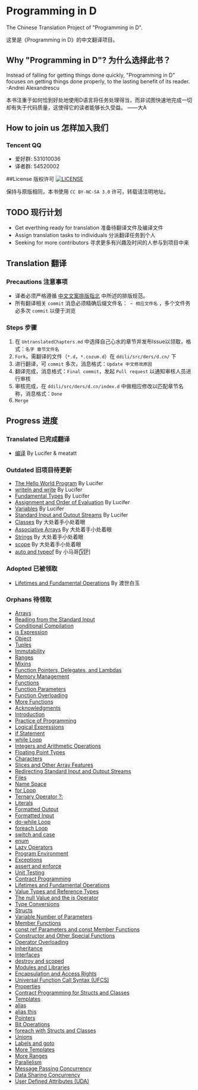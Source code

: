# Programming in D
The Chinese Translation Project of "Programming in D".

这里是《Programming in D》的中文翻译项目。

## Why "Programming in D"? 为什么选择此书？
Instead of falling for getting things done quickly, "Programming in D" focuses on getting things done properly, to the lasting benefit of its reader. -Andrei Alexandrescu

本书注重于如何恰到好处地使用D语言将任务处理得当，而非试图快速地完成一切却有失于代码质量，这使得它的读者能够长久受益。 ——大A

## How to join us 怎样加入我们
### Tencent QQ
 - 爱好群: 531010036
 - 译者群: 54520002

##License 版权许可 [![LICENSE][license-badge]][license-url]

[license-badge]: http://ddili.org/image/cc_88x31.png
[license-url]: http://creativecommons.org/licenses/by-nc-sa/3.0/us/
保持与原版相同，本书使用 `CC BY-NC-SA 3.0` 许可，转载请注明地址。

## TODO 现行计划
- Get everthing ready for translation 准备待翻译文件及编译文件
- Assign translation tasks to individuals 分派翻译任务到个人
- Seeking for more contributors 寻求更多有兴趣及时间的人参与到项目中来

## Translation 翻译
### Precautions 注意事项
- 译者必须严格遵循 [中文文案排版指北](https://github.com/sparanoid/chinese-copywriting-guidelines) 中所述的排版规范。
- 所有翻译相关 `commit` 消息必须精确后缀文件名：` ~ 相应文件名` ，多个文件务必多次 `commit` 以便于浏览

### Steps 步骤
 1. 在 `UntranslatedChapters.md` 中选择自己心水的章节并发布Issue以领取，格式：`名字 章节文件名`
 2. `Fork`，需翻译的文件（`*.d`，`*.cozum.d`）在 `ddili/src/ders/d.cn/` 下
 3. 进行翻译，可 `commit` 多次，消息格式：`Update 中文修改原因`
 4. 翻译完成，消息格式：`Final commit`，发起 `Pull request` 以通知审核人员进行审核
 5. 审核完成，在 `ddili/src/ders/d.cn/index.d` 中做相应修改以匹配章节名称，消息格式：`Done`
 6. `Merge`

## Progress 进度
### Translated 已完成翻译
- [编译](src/ders/d.cn/compiler.d) By Lucifer & meatatt
### Outdated 旧项目待更新
- [The Hello World Program](ddili/src/ders/d.cn/helloworld.d) By Lucifer
- [writeln and write](ddili/src/ders/d.cn/writeln.d) By Lucifer
- [Fundamental Types](ddili/src/ders/d.cn/types.d) By Lucifer
- [Assignment and Order of Evaluation](ddili/src/ders/d.cn/assignment.d) By Lucifer
- [Variables](ddili/src/ders/d.cn/variables.d) By Lucifer
- [Standard Input and Output Streams](ddili/src/ders/d.cn/io.d) By Lucifer
- [Classes](ddili/src/ders/d.cn/class.d) By 大处着手小处着眼
- [Associative Arrays](ddili/src/ders/d.cn/aa.d) By 大处着手小处着眼
- [Strings](ddili/src/ders/d.cn/strings.d) By 大处着手小处着眼
- [scope](ddili/src/ders/d.cn/scope.d) By 大处着手小处着眼
- [auto and typeof](ddili/src/ders/d.cn/auto.d) By 小马哥[̲̅V̲̅I̲̅P̲̅]
### Adopted 已被领取
- [Lifetimes and Fundamental Operations](ddili/src/ders/d.cn/lifetimes.d) By 渡世白玉
### Orphans 待领取
- [Arrays](ddili/src/ders/d.cn/arrays.d)
- [Reading from the Standard Input](ddili/src/ders/d.cn/input.d)
- [Conditional Compilation](ddili/src/ders/d.cn/condcomp.d)
- [is Expression](ddili/src/ders/d.cn/isexpr.d)
- [Object](ddili/src/ders/d.cn/object.d)
- [Tuples](ddili/src/ders/d.cn/tuples.d)
- [Immutability](ddili/src/ders/d.cn/immutability.d)
- [Ranges](ddili/src/ders/d.cn/ranges.d)
- [Mixins](ddili/src/ders/d.cn/mixin.d)
- [Function Pointers, Delegates, and Lambdas](ddili/src/ders/d.cn/lambda.d)
- [Memory Management](ddili/src/ders/d.cn/memory.d)
- [Functions](ddili/src/ders/d.cn/functions.d)
- [Function Parameters](ddili/src/ders/d.cn/functionparameters.d)
- [Function Overloading](ddili/src/ders/d.cn/functionoverloading.d)
- [More Functions](ddili/src/ders/d.cn/functionsmore.d)
- [Acknowledgments](ddili/src/ders/d.cn/acknowledgments.d)
- [Introduction](ddili/src/ders/d.cn/intro.d)
- [Practice of Programming](ddili/src/ders/d.cn/programming.d)
- [Logical Expressions](ddili/src/ders/d.cn/logicalexpressions.d)
- [if Statement](ddili/src/ders/d.cn/if.d)
- [while Loop](ddili/src/ders/d.cn/while.d)
- [Integers and Arithmetic Operations](ddili/src/ders/d.cn/arithmetic.d)
- [Floating Point Types](ddili/src/ders/d.cn/floatingpoint.d)
- [Characters](ddili/src/ders/d.cn/characters.d)
- [Slices and Other Array Features](ddili/src/ders/d.cn/slices.d)
- [Redirecting Standard Input and Output Streams](ddili/src/ders/d.cn/streamredirect.d)
- [Files](ddili/src/ders/d.cn/files.d)
- [Name Space](ddili/src/ders/d.cn/namespace.d)
- [for Loop](ddili/src/ders/d.cn/for.d)
- [Ternary Operator ?:](ddili/src/ders/d.cn/ternary.d)
- [Literals](ddili/src/ders/d.cn/literals.d)
- [Formatted Output](ddili/src/ders/d.cn/formattedoutput.d)
- [Formatted Input](ddili/src/ders/d.cn/formattedinput.d)
- [do-while Loop](ddili/src/ders/d.cn/dowhile.d)
- [foreach Loop](ddili/src/ders/d.cn/foreach.d)
- [switch and case](ddili/src/ders/d.cn/switchcase.d)
- [enum](ddili/src/ders/d.cn/enum.d)
- [Lazy Operators](ddili/src/ders/d.cn/lazy.d)
- [Program Environment](ddili/src/ders/d.cn/main.d)
- [Exceptions](ddili/src/ders/d.cn/exceptions.d)
- [assert and enforce](ddili/src/ders/d.cn/assert.d)
- [Unit Testing](ddili/src/ders/d.cn/unittesting.d)
- [Contract Programming](ddili/src/ders/d.cn/contracts.d)
- [Lifetimes and Fundamental Operations](ddili/src/ders/d.cn/lifetimes.d)
- [Value Types and Reference Types](ddili/src/ders/d.cn/valuevsreference.d)
- [The null Value and the is Operator](ddili/src/ders/d.cn/nullis.d)
- [Type Conversions](ddili/src/ders/d.cn/cast.d)
- [Structs](ddili/src/ders/d.cn/struct.d)
- [Variable Number of Parameters](ddili/src/ders/d.cn/parameterflexibility.d)
- [Member Functions](ddili/src/ders/d.cn/memberfunctions.d)
- [const ref Parameters and const Member Functions](ddili/src/ders/d.cn/constmemberfunctions.d)
- [Constructor and Other Special Functions](ddili/src/ders/d.cn/specialfunctions.d)
- [Operator Overloading](ddili/src/ders/d.cn/operatoroverloading.d)
- [Inheritance](ddili/src/ders/d.cn/inheritance.d)
- [Interfaces](ddili/src/ders/d.cn/interface.d)
- [destroy and scoped](ddili/src/ders/d.cn/destroy.d)
- [Modules and Libraries](ddili/src/ders/d.cn/modules.d)
- [Encapsulation and Access Rights](ddili/src/ders/d.cn/encapsulation.d)
- [Universal Function Call Syntax (UFCS)](ddili/src/ders/d.cn/ufcs.d)
- [Properties](ddili/src/ders/d.cn/property.d)
- [Contract Programming for Structs and Classes](ddili/src/ders/d.cn/invariant.d)
- [Templates](ddili/src/ders/d.cn/templates.d)
- [alias](ddili/src/ders/d.cn/alias.d)
- [alias this](ddili/src/ders/d.cn/aliasthis.d)
- [Pointers](ddili/src/ders/d.cn/pointers.d)
- [Bit Operations](ddili/src/ders/d.cn/bitoperations.d)
- [foreach with Structs and Classes](ddili/src/ders/d.cn/foreachopapply.d)
- [Unions](ddili/src/ders/d.cn/union.d)
- [Labels and goto](ddili/src/ders/d.cn/goto.d)
- [More Templates](ddili/src/ders/d.cn/templatesmore.d)
- [More Ranges](ddili/src/ders/d.cn/rangesmore.d)
- [Parallelism](ddili/src/ders/d.cn/parallelism.d)
- [Message Passing Concurrency](ddili/src/ders/d.cn/concurrency.d)
- [Data Sharing Concurrency](ddili/src/ders/d.cn/concurrency_shared.d)
- [User Defined Attributes (UDA)](ddili/src/ders/d.cn/uda.d)
